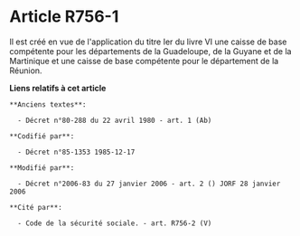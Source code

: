 # Article R756-1

Il est créé en vue de l'application du titre Ier du livre VI une caisse de base compétente pour les départements de la
Guadeloupe, de la Guyane et de la Martinique et une caisse de base compétente pour le département de la Réunion.

**Liens relatifs à cet article**

	**Anciens textes**:

	  - Décret n°80-288 du 22 avril 1980 - art. 1 (Ab)

	**Codifié par**:

	  - Décret n°85-1353 1985-12-17

	**Modifié par**:

	  - Décret n°2006-83 du 27 janvier 2006 - art. 2 () JORF 28 janvier 2006

	**Cité par**:

	  - Code de la sécurité sociale. - art. R756-2 (V)
